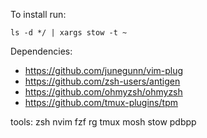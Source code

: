 To install run:

```
ls -d */ | xargs stow -t ~
```

Dependencies:
- https://github.com/junegunn/vim-plug
- https://github.com/zsh-users/antigen
- https://github.com/ohmyzsh/ohmyzsh
- https://github.com/tmux-plugins/tpm

tools:
zsh nvim fzf rg tmux mosh stow pdbpp
